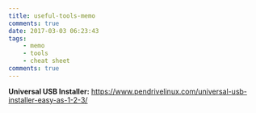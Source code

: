 ```yaml
---
title: useful-tools-memo
comments: true
date: 2017-03-03 06:23:43
tags:
    - memo
    - tools
    - cheat sheet
comments: true
---
```


**Universal USB Installer:**
https://www.pendrivelinux.com/universal-usb-installer-easy-as-1-2-3/